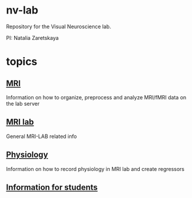 # nv-lab
Repository for the Visual Neuroscience lab.

PI: Natalia Zaretskaya

# topics
## [MRI](mri)
Information on how to organize, preprocess and analyze MRI/fMRI data on the lab server
## [MRI lab](mri_lab)
General MRI-LAB related info
## [Physiology](/physiology/)
Information on how to record physiology in MRI lab and create regressors
## [Information for students](/students/)
